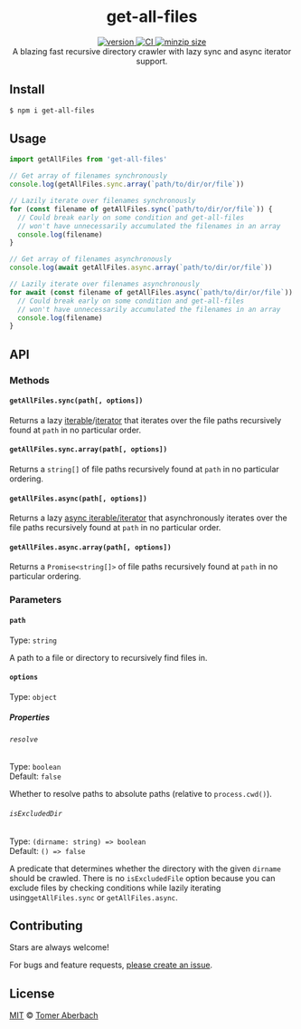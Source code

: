 <h1 align="center">
  get-all-files
</h1>

<div align="center">
  <a href="https://npmjs.org/package/get-all-files">
    <img src="https://badgen.now.sh/npm/v/get-all-files" alt="version" />
  </a>
  <a href="https://github.com/TomerAberbach/get-all-files/actions">
    <img src="https://github.com/TomerAberbach/get-all-files/workflows/CI/badge.svg" alt="CI" />
  </a>
  <a href="https://bundlephobia.com/result?p=get-all-files">
    <img src="https://badgen.net/bundlephobia/minzip/get-all-files" alt="minzip size" />
  </a>
</div>

<div align="center">
  A blazing fast recursive directory crawler with lazy sync and async iterator support.
</div>

## Install

```sh
$ npm i get-all-files
```

## Usage

```js
import getAllFiles from 'get-all-files'

// Get array of filenames synchronously
console.log(getAllFiles.sync.array(`path/to/dir/or/file`))

// Lazily iterate over filenames synchronously
for (const filename of getAllFiles.sync(`path/to/dir/or/file`)) {
  // Could break early on some condition and get-all-files
  // won't have unnecessarily accumulated the filenames in an array
  console.log(filename)
}

// Get array of filenames asynchronously
console.log(await getAllFiles.async.array(`path/to/dir/or/file`))

// Lazily iterate over filenames asynchronously
for await (const filename of getAllFiles.async(`path/to/dir/or/file`)) {
  // Could break early on some condition and get-all-files
  // won't have unnecessarily accumulated the filenames in an array
  console.log(filename)
}
```

## API

### Methods

#### `getAllFiles.sync(path[, options])`

Returns a lazy
[iterable](https://developer.mozilla.org/en-US/docs/Web/JavaScript/Reference/Iteration_protocols#The_iterable_protocol)/[iterator](https://developer.mozilla.org/en-US/docs/Web/JavaScript/Reference/Iteration_protocols#The_iterator_protocol)
that iterates over the file paths recursively found at `path` in no particular
order.

#### `getAllFiles.sync.array(path[, options])`

Returns a `string[]` of file paths recursively found at `path` in no particular
ordering.

#### `getAllFiles.async(path[, options])`

Returns a lazy
[async iterable/iterator](https://developer.mozilla.org/en-US/docs/Web/JavaScript/Reference/Global_Objects/Symbol/asyncIterator)
that asynchronously iterates over the file paths recursively found at `path` in
no particular order.

#### `getAllFiles.async.array(path[, options])`

Returns a `Promise<string[]>` of file paths recursively found at `path` in no
particular ordering.

### Parameters

#### `path`

Type: `string`

A path to a file or directory to recursively find files in.

#### `options`

Type: `object`

##### Properties

###### `resolve`

Type: `boolean`\
Default: `false`

Whether to resolve paths to absolute paths (relative to `process.cwd()`).

###### `isExcludedDir`

Type: `(dirname: string) => boolean`\
Default: `() => false`

A predicate that determines whether the directory with the given `dirname`
should be crawled. There is no `isExcludedFile` option because you can exclude
files by checking conditions while lazily iterating using`getAllFiles.sync` or
`getAllFiles.async`.

## Contributing

Stars are always welcome!

For bugs and feature requests,
[please create an issue](https://github.com/TomerAberbach/get-all-files/issues/new).

## License

[MIT](https://github.com/TomerAberbach/get-all-files/blob/main/license) ©
[Tomer Aberbach](https://github.com/TomerAberbach)
